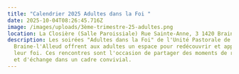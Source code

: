 ```yaml
---
title: "Calendrier 2025 Adultes dans la Foi "
date: 2025-10-04T08:26:45.716Z
image: /images/uploads/3ème-trimestre-25-adultes.png
location: La Closière (Salle Paroissiale) Rue Sainte-Anne, 3 1420 Braine-L'Alleud
description: Les soirées "Adultes dans la Foi" de l'Unité Pastorale de
  Braine-l'Alleud offrent aux adultes un espace pour redécouvrir et approfondir
  leur foi. Ces rencontres sont l'occasion de partager des moments de réflexion
  et d'échange dans un cadre convivial.
---
```

